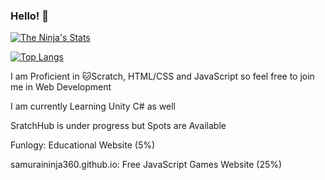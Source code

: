 ### Hello! 👋

[![The Ninja's Stats](https://github-readme-stats.vercel.app/api?username=samuraininja360&theme=dark&show_icons=true&icon_color=0068ff&bg_color=000000&text_color=cccccc&title_color=0068ff)](https://github.com/anuraghazra/github-readme-stats)

[![Top Langs](https://github-readme-stats.vercel.app/api/top-langs/?username=anuraghazra&title_color=0068ff&bg_color=000000&text_color=ffffff&layout=compact)](https://github.com/anuraghazra/github-readme-stats)

I am Proficient in 🐱Scratch, HTML/CSS and JavaScript so feel free to join me in Web Development

I am currently Learning Unity C# as well

SratchHub is under progress but Spots are Available 

Funlogy: Educational Website (5%)

samuraininja360.github.io: Free JavaScript Games Website (25%)
<!--
**samuraininja360/samuraininja360** is a ✨ _special_ ✨ repository because its `README.md` (this file) appears on your GitHub profile.

Here are some ideas to get you started:

- 🔭 I’m currently working on ...
- 🌱 I’m currently learning ...
- 👯 I’m looking to collaborate on ...
- 🤔 I’m looking for help with ...
- 💬 Ask me about ...
- 📫 How to reach me: ...
- 😄 Pronouns: ...
- ⚡ Fun fact: ...
-->
